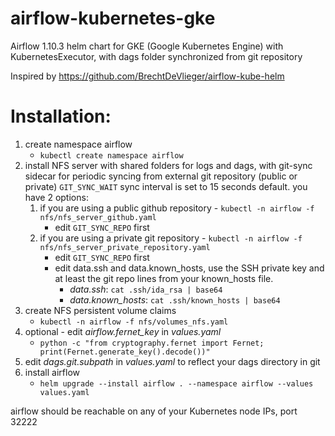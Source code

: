 # airflow-kubernetes-gke
Airflow 1.10.3 helm chart for GKE (Google Kubernetes Engine) with KubernetesExecutor, with dags folder synchronized from git repository

Inspired by https://github.com/BrechtDeVlieger/airflow-kube-helm



# Installation:

1. create namespace airflow
    - `kubectl create namespace airflow`
2. install NFS server with shared folders for logs and dags, with git-sync sidecar for periodic syncing from external git repository (public or private) `GIT_SYNC_WAIT` sync interval is set to 15 seconds default. you have 2 options:
    1. if you are using a public github repository - `kubectl -n airflow -f nfs/nfs_server_github.yaml`
        - edit `GIT_SYNC_REPO` first
    2. if you are using a private git repository - `kubectl -n airflow -f nfs/nfs_server_private_repository.yaml`
        - edit `GIT_SYNC_REPO` first
        - edit data.ssh and data.known_hosts, use the SSH private key and at least the git repo lines from your known_hosts file.
          - *data.ssh*: `cat .ssh/ida_rsa | base64`
          - *data.known_hosts*: `cat .ssh/known_hosts | base64`         
3. create NFS persistent volume claims
     - `kubectl -n airflow -f nfs/volumes_nfs.yaml`
4. optional - edit *airflow.fernet_key* in *values.yaml*
     - `python -c "from cryptography.fernet import Fernet; print(Fernet.generate_key().decode())"`
5. edit *dags.git.subpath* in *values.yaml* to reflect your dags directory in git    
6. install airflow
     - `helm upgrade --install airflow . --namespace airflow --values values.yaml`
     
     
airflow should be reachable on any of your Kubernetes node IPs, port 32222
     
     
     
  

